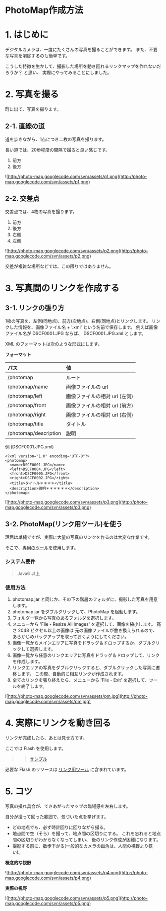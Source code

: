 # PhotoMap作成方法 #



# 1. はじめに #

デジタルカメラは、一度にたくさんの写真を撮ることができます。 また、不要な写真を削除するのも簡単です。

こうした特徴を生かして、撮影した場所を動き回れるリンクマップを作れないだろうか？ と思い、
実際にやってみることにしました。

# 2. 写真を撮る #

町に出て、写真を撮ります。

## 2-1. 直線の道 ##

道を歩きながら、1点につき二枚の写真を撮ります。

長い道では、20歩程度の間隔で撮ると良い感じです。

  1. 前方
  1. 後方

![http://photo-map.googlecode.com/svn/assets/p1.png](http://photo-map.googlecode.com/svn/assets/p1.png)

## 2-2. 交差点 ##

交差点では、4枚の写真を撮ります。

  1. 前方
  1. 後方
  1. 右側
  1. 左側

![http://photo-map.googlecode.com/svn/assets/p2.png](http://photo-map.googlecode.com/svn/assets/p2.png)

交差が複雑な場所などでは、この限りではありません。

# 3. 写真間のリンクを作成する #

## 3-1. リンクの張り方 ##

1枚の写真を、左側(同地点)、前方(次地点)、右側(同地点)とリンクします。
リンクした情報を、画像ファイル名 + '.xml' という名前で保存します。
例えば画像ファイル名が DSCF0001.JPG ならば、 DSCF0001.JPG.xml とします。

XML のフォーマットは次のような形式にします。

**フォーマット**

| **パス**						| **値**						|
|:----------------|:-------------|
| /photomap				| ルート						|
| /photomap/name			| 画像ファイルの url			|
| /photomap/left			| 画像ファイルの相対 url (左側)	|
| /photomap/front			| 画像ファイルの相対 url (前方)	|
| /photomap/right			| 画像ファイルの相対 url (右側)	|
| /photomap/title			| タイトル					|
| /photomap/description	| 説明						|

例 (DSCF0001.JPG.xml)
```
<?xml version="1.0" encoding="UTF-8"?>
<photomap>
  <name>DSCF0001.JPG</name>
  <left>DSCF0004.JPG</left>
  <front>DSCF0005.JPG</front>
  <right>DSCF0002.JPG</right>
  <title>タイトル＊＊＊＊</title>
  <description>説明＊＊＊＊＊＊</description>
</photomap>
```

![http://photo-map.googlecode.com/svn/assets/p3.png](http://photo-map.googlecode.com/svn/assets/p3.png)

## 3-2. PhotoMap(リンク用ツール)を使う ##

理屈は単純ですが、実際に大量の写真のリンクを作るのは大変な作業です。

そこで、[専用のツール](http://code.google.com/p/photo-map/downloads/list)を使用します。

### システム要件 ###

> Java6 以上

### 使用方法 ###

  1. photomap.jar と同じか、その下の階層のフォルダに、撮影した写真を用意します。
  1. photomap.jar をダブルクリックして、PhotoMap を起動します。
  1. フォルダ一覧から写真のあるフォルダを選択します。
  1. メニューから 'File - Resize All Images' を選択して、画像を縮小します。 高さ 2048 ピクセル以上の画像は 元の画像ファイルが書き換えられるので、 あらかじめバックアップを取っておくようにしてください。
  1. 画像一覧からメインエリアに写真をドラッグ＆ドロップするか、ダブルクリックして選択します。
  1. 画像一覧から任意のリンクエリアに写真をドラッグ＆ドロップして、リンクを作成します。
  1. リンクエリアの写真をダブルクリックすると、ダブルクリックした写真に遷移します。 この際、自動的に相互リンクが作成されます。
  1. 全てのリンクを張り終えたら、メニューから 'File - Exit' を選択して、ツールを終了します。

![http://photo-map.googlecode.com/svn/assets/pm.jpg](http://photo-map.googlecode.com/svn/assets/pm.jpg)

# 4. 実際にリンクを動き回る #

リンクが完成したら、あとは見せ方です。

ここでは Flash を使用します。

>> [サンプル](http://photo-map.googlecode.com/svn/assets/photomap/photomap.html)

必要な Flash のリソースは
[リンク用ツール](http://code.google.com/p/photo-map/downloads/list)
に含まれています。

# 5. コツ #

写真の撮れ具合が、できあがったマップの臨場感を左右します。

自分が撮って回った範囲で、気づいた点を挙げます。

  * どの地点でも、必ず時計回りに回りながら撮る。
  * 地点間で空（そら）を撮って、地点間の区切りにする。 これを忘れると地点間の区切りがわからなくなってしまい、 後のリンク作成が困難になります。
  * 撮影する前に、数歩下がる(一般的なカメラの画角は、人間の視野より狭い)。

**概念的な視野**

![http://photo-map.googlecode.com/svn/assets/p4.png](http://photo-map.googlecode.com/svn/assets/p4.png)

**実際の視野**

![http://photo-map.googlecode.com/svn/assets/p5.png](http://photo-map.googlecode.com/svn/assets/p5.png)
